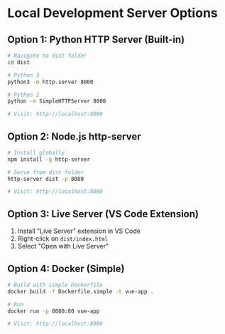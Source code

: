 # Local Development Server Options

## Option 1: Python HTTP Server (Built-in)
```bash
# Navigate to dist folder
cd dist

# Python 3
python3 -m http.server 8000

# Python 2
python -m SimpleHTTPServer 8000

# Visit: http://localhost:8000
```

## Option 2: Node.js http-server
```bash
# Install globally
npm install -g http-server

# Serve from dist folder
http-server dist -p 8080

# Visit: http://localhost:8080
```

## Option 3: Live Server (VS Code Extension)
1. Install "Live Server" extension in VS Code
2. Right-click on `dist/index.html`
3. Select "Open with Live Server"

## Option 4: Docker (Simple)
```bash
# Build with simple Dockerfile
docker build -f Dockerfile.simple -t vue-app .

# Run
docker run -p 8080:80 vue-app

# Visit: http://localhost:8080
```
